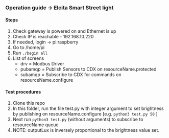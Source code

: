 ### Operation guide -> Elcita Smart Street light


#### Steps

1. Check gateway is powered on and Ethernet is up
2. Check IP is reachable - 192.168.10.220
3. If needed, login -> pi:raspberry
4. Go to /home/pi
5. Run `./begin all`
6. List of screens
	- drv 		=	Modbus Driver
	- pubamqp	=	Publish Sensors to CDX on resourceName.protected
	- subamqp	=	Subscribe to CDX for commands on resourceName.configure

#### Test procedures
1. Clone this repo
2. In this folder, run the file test.py with integer argument to set brightness by publishing on resourceName.configure [e.g. `python3 test.py 50` ]
3. Next run `python3 test.py` (without arguments) to subscribe to resourceName queue
4. NOTE: outputLux is inversely proportional to the brightness value set.
